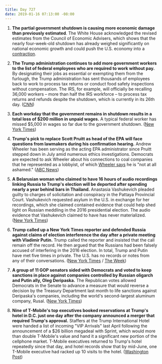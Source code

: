 ```yaml
---
title: Day 727
date: 2019-01-16 07:13:00 -08:00
---
```


1. **The partial government shutdown is causing more economic damage than previously estimated**. The White House acknowledged the revised estimates from the Council of Economic Advisers, which shows that the nearly four-week-old shutdown has already weighed significantly on national economic growth and could push the U.S. economy into a [contraction](https://www.investopedia.com/terms/c/contraction.asp).

2. **The Trump administration continues to add more government workers to the list of federal employees who are required to work without pay.** By designating their jobs as essential or exempting them from the furlough, the Trump administration has sent thousands of employees back to work to process tax returns or conduct food safety inspections without compensation. The IRS, for example, will officially be recalling 36,000 workers – more than half the IRS workforce – to process tax returns and refunds despite the shutdown, which is currently in its 26th day. ([CNN](https://www.cnn.com/2019/01/16/politics/trump-workers-essential-furlough/index.html))

3. **Each workday that the government remains in shutdown results in a total loss of $200 million in unpaid wages.** A typical federal worker has missed $5,000 in wages so far due to the government shutdown. ([New York Times](https://www.nytimes.com/interactive/2019/01/16/us/politics/federal-shutdown-salaries.html))

4. **Trump's pick to replace Scott Pruitt as head of the EPA will face questions from lawmakers during his confirmation hearing.** Andrew Wheeler has been serving as the acting EPA administrator since Pruitt stepped down in July amid numerous ethics investigations. Democrats are expected to ask Wheeler about his connections to coal companies that he represented as a lobbyist, of which [Wheeler says](https://abcnews.go.com/Politics/epa-chief-andrew-wheeler-ashamed-work-coal-company/story?id=56497860) he is "not at all ashamed." ([ABC News](https://abcnews.go.com/Politics/chaos-government-shutdown-trumps-nominee-replace-pruitt-epa/story?id=60400921))

5. **A Belarusian woman who claimed to have 16 hours of audio recordings linking Russia to Trump's election will be deported after spending nearly a year behind bars in Thailand.** Anastasia Vashukevich pleaded guilty to charges of solicitation and conspiracy in the Pattaya Provincial Court. Vashukevich requested asylum in the U.S. in exchange for her recordings, which she claimed contained evidence that could help shed light on Russian meddling in the 2016 presidential election. The audio evidence that Vashukevich claimed to have has never materialized. ([New York Times](https://www.nytimes.com/2019/01/16/world/asia/belarusian-escort-deported-thailand.html))

6. **Trump called up a New York Times reporter and defended Russia against claims of election interference the day after a private meeting with Vladimir Putin.** Trump called the reporter and insisted that the call remain off the record. He then argued that the Russians had been falsely accused of interfering in the 2016 election. In total, Trump and Putin have met five times in private. The U.S. has no records or notes from any of their conversations. ([New York Times](https://www.nytimes.com/2019/01/15/us/politics/trump-putin-meetings.html) / [The Week](https://theweek.com/speedreads/817988/trump-reportedly-called-journalist-defend-russia-right-after-private-meeting-putin-2017))

7. **A group of 11 GOP senators sided with Democrats and voted to keep sanctions in place against companies controlled by Russian oligarch and Putin ally, Oleg Deripaska.** The Republican votes allowed Democrats in the Senate to advance a measure that would reverse a decision by the Treasury Department last month to life sanctions against Deripaska's companies, including the world's second-largest aluminum company, Rusal. ([New York Times](https://www.nytimes.com/2019/01/15/us/politics/republicans-sanctions-russian-oligarchs.html)) 

8. **Nine of T-Mobile's top executives booked reservations at Trump's hotel in D.C. just one day after the company announced a merger that required Trump's approval.** Staffers at the Trump International Hotel were handed a list of incoming "VIP Arrivals" last April following the announcement of a $26 billion megadeal with Sprint, which would more than double T-Mobile's value and hand it a significant new portion of the cellphone market. T-Mobile executives returned to Trump's hotel repeatedly since that day, and hotel records show that by mid-June, one T-Mobile executive had racked up 10 visits to the hotel. ([Washington Post](https://outline.com/7LJrLu))